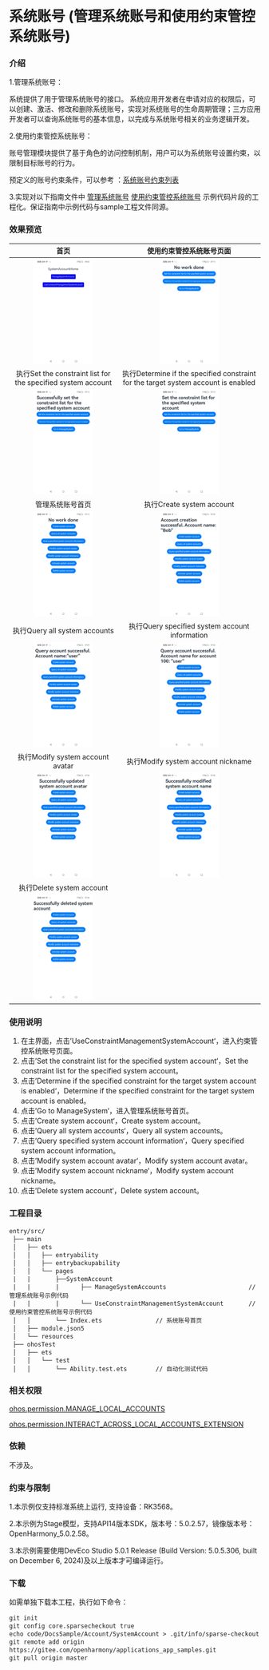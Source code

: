 # 系统账号 (管理系统账号和使用约束管控系统账号)

### 介绍

1.管理系统账号：

系统提供了用于管理系统账号的接口。 系统应用开发者在申请对应的权限后，可以创建、激活、修改和删除系统账号，实现对系统账号的生命周期管理；三方应用开发者可以查询系统账号的基本信息，以完成与系统账号相关的业务逻辑开发。

2.使用约束管控系统账号：

账号管理模块提供了基于角色的访问控制机制，用户可以为系统账号设置约束，以限制目标账号的行为。

预定义的账号约束条件，可以参考 ：[系统账号约束列表](https://gitee.com/openharmony/docs/blob/master/zh-cn/application-dev/reference/apis-basic-services-kit/js-apis-osAccount.md#系统账号约束列表)

3.实现对以下指南文件中 [管理系统账号](https://gitee.com/openharmony/docs/blob/master/zh-cn/application-dev/basic-services/account/manage-os-account.md)  [使用约束管控系统账号](https://gitee.com/openharmony/docs/blob/master/zh-cn/application-dev/basic-services/account/control-os-account-by-constraints.md) 示例代码片段的工程化。保证指南中示例代码与sample工程文件同源。

### 效果预览

|                             首页                             |                   使用约束管控系统账号页面                   |
| :----------------------------------------------------------: | :----------------------------------------------------------: |
| <img src="./screenshots/SystemAccount_1.png" width="360" style="zoom:33%;" /> | <img src="./screenshots/SystemAccount_2.png" width="360" style="zoom:33%;" /> |
|                执行Set the constraint list for the specified system account                |            执行Determine if the specified constraint for the target system account is enabled            |
| <img src="./screenshots/SystemAccount_3.png" width="360" style="zoom:33%;" /> | <img src="./screenshots/SystemAccount_4.png" width="360" style="zoom:33%;" /> |
|                       管理系统账号首页                       |                       执行Create system account                       |
| <img src="./screenshots/SystemAccount_5.png" width="360" style="zoom:33%;" /> | <img src="./screenshots/SystemAccount_6.png" width="360" style="zoom:33%;" /> |
|                     执行Query all system accounts                     |                   执行Query specified system account information                   |
| <img src="./screenshots/SystemAccount_7.png" width="360" style="zoom:33%;" /> | <img src="./screenshots/SystemAccount_8.png" width="360" style="zoom:33%;" /> |
|                     执行Modify system account avatar                     |                     执行Modify system account nickname                     |
| <img src="./screenshots/SystemAccount_9.png" width="360" style="zoom:33%;" /> | <img src="./screenshots/SystemAccount_10.png" width="360" style="zoom:33%;" /> |
|                       执行Delete system account                       |                                                              |
| <img src="./screenshots/SystemAccount_11.png" width="360" style="zoom:33%;" /> |                                                              |

### 使用说明

1. 在主界面，点击’UseConstraintManagementSystemAccount‘，进入约束管控系统账号页面。
2.  点击’Set the constraint list for the specified system account‘，Set the constraint list for the specified system account。
3. 点击’Determine if the specified constraint for the target system account is enabled‘，Determine if the specified constraint for the target system account is enabled。
4. 点击’Go to ManageSystem‘，进入管理系统账号首页。
5. 点击’Create system account‘，Create system account。
6. 点击’Query all system accounts‘，Query all system accounts。
7. 点击’Query specified system account information‘，Query specified system account information。
8. 点击’Modify system account avatar‘，Modify system account avatar。
9. 点击’Modify system account nickname‘，Modify system account nickname。
10. 点击’Delete system account‘，Delete system account。

### 工程目录

```
entry/src/
 ├── main
 │   ├── ets
 │   │   ├── entryability
 │   │   ├── entrybackupability
 │   │   └── pages
 |   |       ├──SystemAccount
 |   |       |		├── ManageSystemAccounts                       // 管理系统账号示例代码
 |   |       |      └── UseConstraintManagementSystemAccount       // 使用约束管控系统账号示例代码
 │   │       └── Index.ets               // 系统账号首页
 │   ├── module.json5
 │   └── resources
 ├── ohosTest
 │   ├── ets
 │   │   └── test
 │   │       └── Ability.test.ets        // 自动化测试代码
```

### 相关权限

[ohos.permission.MANAGE_LOCAL_ACCOUNTS](https://docs.openharmony.cn/pages/v5.0/zh-cn/application-dev/security/AccessToken/permissions-for-system-apps.md#ohospermissionmanagelocalaccounts)

[ohos.permission.INTERACT_ACROSS_LOCAL_ACCOUNTS_EXTENSION](https://docs.openharmony.cn/pages/v5.0/zh-cn/application-dev/security/AccessToken/permissions-for-system-apps.md#ohospermissioninteractacrosslocalaccountsextension)

### 依赖

不涉及。

### 约束与限制

1.本示例仅支持标准系统上运行, 支持设备：RK3568。

2.本示例为Stage模型，支持API14版本SDK，版本号：5.0.2.57，镜像版本号：OpenHarmony_5.0.2.58。

3.本示例需要使用DevEco Studio 5.0.1 Release (Build Version: 5.0.5.306, built on December 6, 2024)及以上版本才可编译运行。

### 下载

如需单独下载本工程，执行如下命令：

````
git init
git config core.sparsecheckout true
echo code/DocsSample/Account/SystemAccount > .git/info/sparse-checkout
git remote add origin https://gitee.com/openharmony/applications_app_samples.git
git pull origin master
````